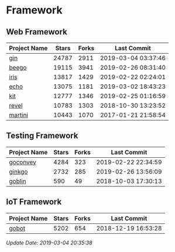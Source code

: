 # Framework

## Web Framework

| Project Name | Stars | Forks | Last Commit |
| ------------ | ----- | ----- | ----------- |
| [gin](https://github.com/gin-gonic/gin) | 24787 | 2911 | 2019-03-04 03:37:46 |
| [beego](https://github.com/astaxie/beego) | 19115 | 3941 | 2019-02-26 08:31:40 |
| [iris](https://github.com/kataras/iris) | 13817 | 1429 | 2019-02-22 02:24:01 |
| [echo](https://github.com/labstack/echo) | 13075 | 1181 | 2019-03-02 18:43:23 |
| [kit](https://github.com/go-kit/kit) | 12777 | 1346 | 2019-02-25 01:16:59 |
| [revel](https://github.com/revel/revel) | 10783 | 1303 | 2018-10-30 13:23:52 |
| [martini](https://github.com/go-martini/martini) | 10443 | 1070 | 2017-01-21 21:58:54 |

## Testing Framework

| Project Name | Stars | Forks | Last Commit |
| ------------ | ----- | ----- | ----------- |
| [goconvey](https://github.com/smartystreets/goconvey) | 4284 | 323 | 2019-02-22 22:34:59 |
| [ginkgo](https://github.com/onsi/ginkgo) | 2732 | 285 | 2019-02-26 13:56:09 |
| [goblin](https://github.com/franela/goblin) | 590 | 49 | 2018-10-03 17:30:13 |

## IoT Framework

| Project Name | Stars | Forks | Last Commit |
| ------------ | ----- | ----- | ----------- |
| [gobot](https://github.com/hybridgroup/gobot) | 5202 | 654 | 2018-12-19 16:53:28 |

*Update Date: 2019-03-04 20:35:38*